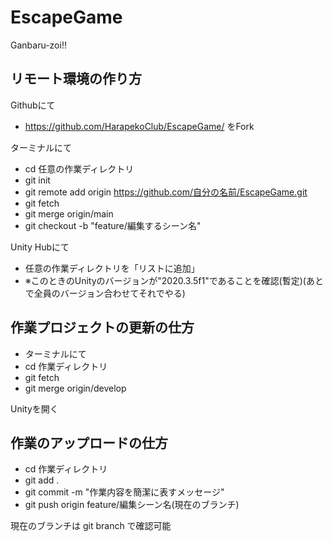 # EscapeGame
Ganbaru-zoi!!

## リモート環境の作り方
Githubにて
-  https://github.com/HarapekoClub/EscapeGame/ をFork 

ターミナルにて
-  cd 任意の作業ディレクトリ
-  git init
-  git remote add origin https://github.com/自分の名前/EscapeGame.git
-  git fetch
-  git merge origin/main
-  git checkout -b "feature/編集するシーン名"

Unity Hubにて
-  任意の作業ディレクトリを「リストに追加」
-  ※このときのUnityのバージョンが"2020.3.5f1"であることを確認(暫定)(あとで全員のバージョン合わせてそれでやる)

## 作業プロジェクトの更新の仕方
- ターミナルにて
- cd 作業ディレクトリ
- git fetch
- git merge origin/develop

Unityを開く

## 作業のアップロードの仕方
- cd 作業ディレクトリ
- git add .
- git commit -m "作業内容を簡潔に表すメッセージ"
- git push origin feature/編集シーン名(現在のブランチ)

現在のブランチは git branch で確認可能
